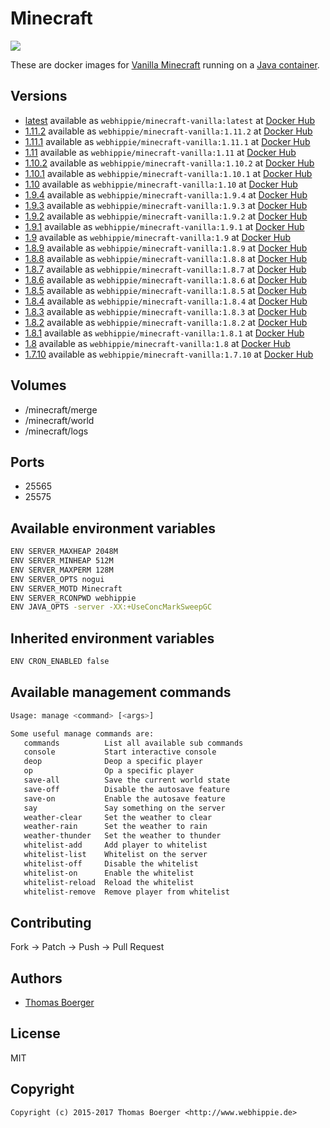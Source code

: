# Minecraft

[![](https://images.microbadger.com/badges/image/webhippie/minecraft-vanilla:1.8.5.svg)](https://microbadger.com/images/webhippie/minecraft-vanilla:1.8.5 "Get your own image badge on microbadger.com")

These are docker images for [Vanilla Minecraft](https://minecraft.net) running on a [Java container](https://registry.hub.docker.com/u/webhippie/java/).


## Versions

* [latest](https://github.com/dockhippie/minecraft-vanilla/tree/master) available as ```webhippie/minecraft-vanilla:latest``` at [Docker Hub](https://registry.hub.docker.com/u/webhippie/minecraft-vanilla/)
* [1.11.2](https://github.com/dockhippie/minecraft-vanilla/tree/1.11.2) available as ```webhippie/minecraft-vanilla:1.11.2``` at [Docker Hub](https://registry.hub.docker.com/u/webhippie/minecraft-vanilla/)
* [1.11.1](https://github.com/dockhippie/minecraft-vanilla/tree/1.11.1) available as ```webhippie/minecraft-vanilla:1.11.1``` at [Docker Hub](https://registry.hub.docker.com/u/webhippie/minecraft-vanilla/)
* [1.11](https://github.com/dockhippie/minecraft-vanilla/tree/1.11) available as ```webhippie/minecraft-vanilla:1.11``` at [Docker Hub](https://registry.hub.docker.com/u/webhippie/minecraft-vanilla/)
* [1.10.2](https://github.com/dockhippie/minecraft-vanilla/tree/1.10.2) available as ```webhippie/minecraft-vanilla:1.10.2``` at [Docker Hub](https://registry.hub.docker.com/u/webhippie/minecraft-vanilla/)
* [1.10.1](https://github.com/dockhippie/minecraft-vanilla/tree/1.10.1) available as ```webhippie/minecraft-vanilla:1.10.1``` at [Docker Hub](https://registry.hub.docker.com/u/webhippie/minecraft-vanilla/)
* [1.10](https://github.com/dockhippie/minecraft-vanilla/tree/1.10) available as ```webhippie/minecraft-vanilla:1.10``` at [Docker Hub](https://registry.hub.docker.com/u/webhippie/minecraft-vanilla/)
* [1.9.4](https://github.com/dockhippie/minecraft-vanilla/tree/1.9.4) available as ```webhippie/minecraft-vanilla:1.9.4``` at [Docker Hub](https://registry.hub.docker.com/u/webhippie/minecraft-vanilla/)
* [1.9.3](https://github.com/dockhippie/minecraft-vanilla/tree/1.9.3) available as ```webhippie/minecraft-vanilla:1.9.3``` at [Docker Hub](https://registry.hub.docker.com/u/webhippie/minecraft-vanilla/)
* [1.9.2](https://github.com/dockhippie/minecraft-vanilla/tree/1.9.2) available as ```webhippie/minecraft-vanilla:1.9.2``` at [Docker Hub](https://registry.hub.docker.com/u/webhippie/minecraft-vanilla/)
* [1.9.1](https://github.com/dockhippie/minecraft-vanilla/tree/1.9.1) available as ```webhippie/minecraft-vanilla:1.9.1``` at [Docker Hub](https://registry.hub.docker.com/u/webhippie/minecraft-vanilla/)
* [1.9](https://github.com/dockhippie/minecraft-vanilla/tree/1.9) available as ```webhippie/minecraft-vanilla:1.9``` at [Docker Hub](https://registry.hub.docker.com/u/webhippie/minecraft-vanilla/)
* [1.8.9](https://github.com/dockhippie/minecraft-vanilla/tree/1.8.9) available as ```webhippie/minecraft-vanilla:1.8.9``` at [Docker Hub](https://registry.hub.docker.com/u/webhippie/minecraft-vanilla/)
* [1.8.8](https://github.com/dockhippie/minecraft-vanilla/tree/1.8.8) available as ```webhippie/minecraft-vanilla:1.8.8``` at [Docker Hub](https://registry.hub.docker.com/u/webhippie/minecraft-vanilla/)
* [1.8.7](https://github.com/dockhippie/minecraft-vanilla/tree/1.8.7) available as ```webhippie/minecraft-vanilla:1.8.7``` at [Docker Hub](https://registry.hub.docker.com/u/webhippie/minecraft-vanilla/)
* [1.8.6](https://github.com/dockhippie/minecraft-vanilla/tree/1.8.6) available as ```webhippie/minecraft-vanilla:1.8.6``` at [Docker Hub](https://registry.hub.docker.com/u/webhippie/minecraft-vanilla/)
* [1.8.5](https://github.com/dockhippie/minecraft-vanilla/tree/1.8.5) available as ```webhippie/minecraft-vanilla:1.8.5``` at [Docker Hub](https://registry.hub.docker.com/u/webhippie/minecraft-vanilla/)
* [1.8.4](https://github.com/dockhippie/minecraft-vanilla/tree/1.8.4) available as ```webhippie/minecraft-vanilla:1.8.4``` at [Docker Hub](https://registry.hub.docker.com/u/webhippie/minecraft-vanilla/)
* [1.8.3](https://github.com/dockhippie/minecraft-vanilla/tree/1.8.3) available as ```webhippie/minecraft-vanilla:1.8.3``` at [Docker Hub](https://registry.hub.docker.com/u/webhippie/minecraft-vanilla/)
* [1.8.2](https://github.com/dockhippie/minecraft-vanilla/tree/1.8.2) available as ```webhippie/minecraft-vanilla:1.8.2``` at [Docker Hub](https://registry.hub.docker.com/u/webhippie/minecraft-vanilla/)
* [1.8.1](https://github.com/dockhippie/minecraft-vanilla/tree/1.8.1) available as ```webhippie/minecraft-vanilla:1.8.1``` at [Docker Hub](https://registry.hub.docker.com/u/webhippie/minecraft-vanilla/)
* [1.8](https://github.com/dockhippie/minecraft-vanilla/tree/1.8) available as ```webhippie/minecraft-vanilla:1.8``` at [Docker Hub](https://registry.hub.docker.com/u/webhippie/minecraft-vanilla/)
* [1.7.10](https://github.com/dockhippie/minecraft-vanilla/tree/1.7.10) available as ```webhippie/minecraft-vanilla:1.7.10``` at [Docker Hub](https://registry.hub.docker.com/u/webhippie/minecraft-vanilla/)


## Volumes

* /minecraft/merge
* /minecraft/world
* /minecraft/logs


## Ports

* 25565
* 25575


## Available environment variables

```bash
ENV SERVER_MAXHEAP 2048M
ENV SERVER_MINHEAP 512M
ENV SERVER_MAXPERM 128M
ENV SERVER_OPTS nogui
ENV SERVER_MOTD Minecraft
ENV SERVER_RCONPWD webhippie
ENV JAVA_OPTS -server -XX:+UseConcMarkSweepGC
```


## Inherited environment variables

```bash
ENV CRON_ENABLED false
```


## Available management commands

```bash
Usage: manage <command> [<args>]

Some useful manage commands are:
   commands          List all available sub commands
   console           Start interactive console
   deop              Deop a specific player
   op                Op a specific player
   save-all          Save the current world state
   save-off          Disable the autosave feature
   save-on           Enable the autosave feature
   say               Say something on the server
   weather-clear     Set the weather to clear
   weather-rain      Set the weather to rain
   weather-thunder   Set the weather to thunder
   whitelist-add     Add player to whitelist
   whitelist-list    Whitelist on the server
   whitelist-off     Disable the whitelist
   whitelist-on      Enable the whitelist
   whitelist-reload  Reload the whitelist
   whitelist-remove  Remove player from whitelist
```


## Contributing

Fork -> Patch -> Push -> Pull Request


## Authors

* [Thomas Boerger](https://github.com/tboerger)


## License

MIT


## Copyright

```
Copyright (c) 2015-2017 Thomas Boerger <http://www.webhippie.de>
```
